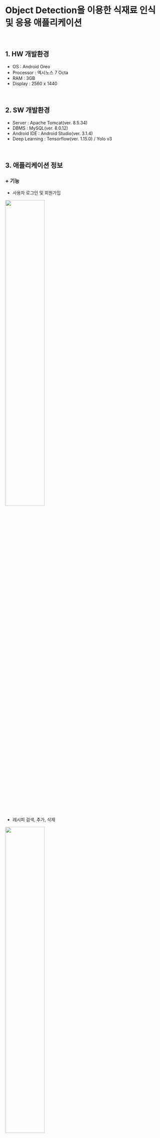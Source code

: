 Object Detection을 이용한 식재료 인식 및 응용 애플리케이션
==============================================================
<br>

## 1. HW 개발환경
- OS : Android Oreo
- Processor : 엑시노스 7 Octa
- RAM : 3GB
- Display : 2560 x 1440
<br>

## 2. SW 개발환경
- Server : Apache Tomcat(ver. 8.5.34)
- DBMS : MySQL(ver. 8.0.12)
- Android IDE : Android Studio(ver. 3.1.4)
- Deep Learning : Tensorflow(ver. 1.15.0) / Yolo v3
<br>

## 3. 애플리케이션 정보
### + 기능
- 사용자 로그인 및 회원가입<br>
<div>
  <img src="https://user-images.githubusercontent.com/39147811/100713773-26281880-33f8-11eb-9b5f-4bce3ac6e04a.png" width="50%"/>
</div>

- 레시피 검색, 추가, 삭제<br>
<div>
  <img src="https://user-images.githubusercontent.com/39147811/100713849-48219b00-33f8-11eb-9709-ca37f6c3a86c.png" width="50%"/>
</div>

- 카메라로 다중의 식재료 인식후 선택된 식재료들로 만들 수 있는 레시피 추천<br>
<div>
  <img src="https://user-images.githubusercontent.com/39147811/100713966-769f7600-33f8-11eb-8c2a-c159ad9cdc1a.png" width="50%"/>
</div>

- 커뮤니티를 통한 사용자 간 레시피 정보 공유

### + 서비스 화면
- 실행 시 로딩 화면<br>
<div>
  <img src="https://user-images.githubusercontent.com/39147811/100717862-fb40c300-33fd-11eb-91c1-09fcd65be1f5.png" width="20%"/>
</div>

- 로그인 및 회원가입<br>
- 레시피 검색(식재료별/종류별) 및 레시피 추가<br>
- 레시피 내용 직접 추가<br>
- 내 레시피 확인 및 삭제<br>
- 식재료 촬영 및 인식 후 레시피 추천<br>
